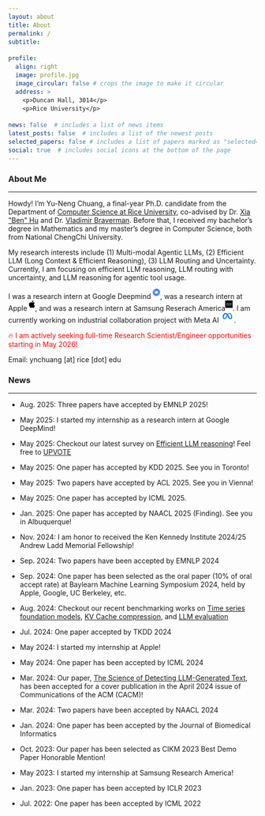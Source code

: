 ```yaml
---
layout: about
title: About
permalink: /
subtitle:

profile:
  align: right
  image: profile.jpg
  image_circular: false # crops the image to make it circular
  address: >
    <p>Duncan Hall, 3014</p>
    <p>Rice University</p>

news: false  # includes a list of news items
latest_posts: false  # includes a list of the newest posts
selected_papers: false # includes a list of papers marked as "selected={true}"
social: true  # includes social icons at the bottom of the page
---
```


### About Me
---
Howdy! I’m Yu-Neng Chuang, a final-year Ph.D. candidate from the Department of [Computer Science at Rice University](https://cs.rice.edu/), co-advised by Dr. [Xia "Ben" Hu](https://cs.rice.edu/~xh37/index.html) and Dr. [Vladimir Braverman](https://cs.rice.edu/~vb21/). Before that, I received my bachelor’s degree in Mathematics and my master’s degree in Computer Science, both from National ChengChi University.

My research interests include (1) Multi-modal Agentic LLMs, (2) Efficient LLM (Long Context & Efficient Reasoning), (3) LLM Routing and Uncertainty. Currently, I am focusing on efficient LLM reasoning, LLM routing with uncertainty, and LLM reasoning for agentic tool usage.

I was a research intern at Google Deepmind <img src="assets/img/deepmind.png" alt="Google DeepMind" style="height: 15px; margin-bottom: 6px;"/>, was a research intern at Apple <img src="assets/img/apple.svg" alt="Apple" style="height: 15px; margin-bottom: 6px;"/>, and was a research intern at Samsung Reserach America<img src="assets/img/samsung.jpeg" alt="Samsung Research America" style="height: 15px; margin-bottom: 6px;"/>. I am currently working on industrial collaboration project with Meta AI <img src="assets/img/meta.png" alt="Meta AI" style="height: 15px; margin-bottom: 6px;"/>.

<span style="color:red"> 🔥 I am actively seeking full-time Research Scientist/Engineer opportunities starting in May 2026!</span>

Email: ynchuang [at] rice [dot] edu

### News
---
- Aug. 2025: Three papers have accepted by EMNLP 2025!

- May 2025: I started my internship as a research intern at Google DeepMind!

- May 2025: Checkout our latest survey on [Efficient LLM reasoning](https://arxiv.org/abs/2503.16419)! Feel free to [UPVOTE](https://huggingface.co/papers/2503.16419)

- May 2025: One paper has accepted by KDD 2025. See you in Toronto!

- May 2025: Two papers have accepted by ACL 2025. See you in Vienna!

- May 2025: One paper has accepted by ICML 2025.

- Jan. 2025: One paper has accepted by NAACL 2025 (Finding). See you in Albuquerque!

- Nov. 2024: I am honor to received the Ken Kennedy Institute 2024/25 Andrew Ladd Memorial Fellowship!

- Sep. 2024: Two papers have been accepted by EMNLP 2024 

- Sep. 2024: One paper has been selected as the oral paper (10% of oral accept rate) at Baylearn Machine Learning Symposium 2024, held by Apple, Google, UC Berkeley, etc.

- Aug. 2024: Checkout our recent benchmarking works on [Time series foundation models](https://arxiv.org/abs/2406.14045), [KV Cache compression](https://arxiv.org/abs/2407.01527), and [LLM evaluation](https://arxiv.org/abs/2408.13704)

- Jul. 2024: One paper accepted by TKDD 2024

- May 2024: I started my internship at Apple!

- May 2024: One paper has been accepted by ICML 2024

- Mar. 2024: Our paper, [The Science of Detecting LLM-Generated Text](https://cacm.acm.org/research/the-science-of-detecting-llm-generated-text/), has been accepted for a cover publication in the April 2024 issue of Communications of the ACM (CACM)!

- Mar. 2024: Two papers have been accepted by NAACL 2024

- Jan. 2024: One paper has been accepted by the Journal of Biomedical Informatics

- Oct. 2023: Our paper has been selected as CIKM 2023 Best Demo Paper Honorable Mention!

- May 2023: I started my internship at Samsung Research America!

- Jan. 2023: One paper has been accepted by ICLR 2023

- Jul. 2022: One paper has been accepted by ICML 2022

<!-- - Aug. 2020: One paper has been accepted by CIKM 2020

- May 2020: One paper has been accepted by UAI 2020
 -->
